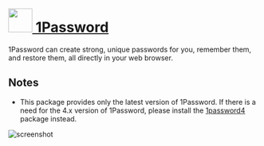 # [<img src="https://cdn.jsdelivr.net/gh/chocolatey-community/chocolatey-coreteampackages@09451a71b28e4ee0b3ea3841ab130b1bbf46f9b0/icons/1password.png" height="48" width="48" /> 1Password](https://chocolatey.org/packages/1password)

1Password can create strong, unique passwords for you, remember them, and restore them, all directly in your web browser.

## Notes

- This package provides only the latest version of 1Password. If there is a need for the 4.x version of 1Password, please install the [1password4](https://chocolatey.org/packages/1password4) package instead.

![screenshot](https://github.com/chocolatey-community/chocolatey-coreteampackages/blob/master/automatic/1password/screenshot.png?raw=true)

